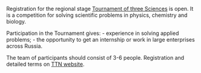 Registration for the regional stage [Tournament of three Sciences](https://vk.com/iturnir) is open. It is a competition for solving scientific problems in physics, chemistry and biology.

Participation in the Tournament gives: - experience in solving applied problems; - the opportunity to get an internship or work in large enterprises across Russia.

The team of participants should consist of 3-6 people. Registration and detailed terms on [TTN website](https://iturnir.ru).